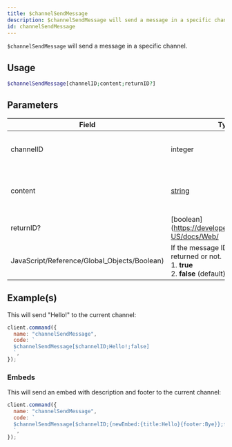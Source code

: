 ```yaml
---
title: $channelSendMessage
description: $channelSendMessage will send a message in a specific channel.
id: channelSendMessage
---
```


`$channelSendMessage` will send a message in a specific channel.

## Usage

```php
$channelSendMessage[channelID;content;returnID?]
```

## Parameters

| Field                                        | Type                                                                                              | Description                                | Required |
| -------------------------------------------- | ------------------------------------------------------------------------------------------------- | ------------------------------------------ | :------: |
| channelID                                    | integer                                                                                           | Where the messages shall be sent to.       |   true   |
| content                                      | [string](https://developer.mozilla.org/en-US/docs/Web/JavaScript/Reference/Global_Objects/String) | What the content of the message should be. |   true   |
| returnID?                                    | [boolean](https://developer.mozilla.org/en-US/docs/Web/                                           |
| JavaScript/Reference/Global_Objects/Boolean) | If the message ID should be returned or not. <br /> 1. **true** <br /> 2. **false** (default)     | false                                      |

## Example(s)

This will send "Hello!" to the current channel:

```javascript
client.command({
  name: "channelSendMessage",
  code: `
  $channelSendMessage[$channelID;Hello!;false]
  `,
});
```

### Embeds

This will send an embed with description and footer to the current channel:

```javascript
client.command({
  name: "channelSendMessage",
  code: `
  $channelSendMessage[$channelID;{newEmbed:{title:Hello}{footer:Bye}};false]
  `,
});
```
